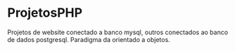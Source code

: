 # ProjetosPHP
Projetos de website conectado a banco mysql, outros conectados ao banco de dados postgresql. Paradigma da orientado a objetos.
